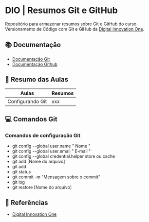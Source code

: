 # DIO | Resumos Git e GitHub

Repositório para armazenar resumos sobre Git e GitHub do curso Versionamento de Código com Git e GiHub da [Digital Innovation One](https://www.dio.me/).

## 📚 Documentação
- [Documentação Git](https://git-scm.com/doc)
- [Documentação Github](https://docs.github.com/)


## 📄 Resumo das Aulas

| Aulas | Resumos |
|--------|--------|
|Configurando Git|  xxx  |

## 💻 Comandos Git
### Comandos de configuração Git
- git config --global user.name " Nome "
- git config --global user.email " E-mail "
- git config --global credential.helper store ou cache
- git add [Nome do arquivo]
- git add .
- git status
- git commit -m "Mensagem sobre o commit"
- git log
- git restore [Nome do arquivo]

## 🔎 Referências

- [Digital Innovation One](https://www.dio.me/)